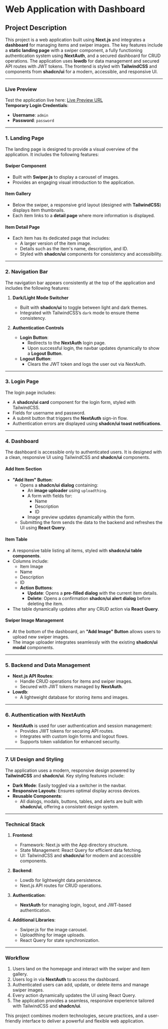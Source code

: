 # **Web Application with Dashboard**

## **Project Description**

This project is a web application built using **Next.js** and integrates a **dashboard** for managing items and swiper images. The key features include a **static landing page** with a swiper component, a fully functioning authentication system using **NextAuth**, and a secured dashboard for CRUD operations. The application uses **lowdb** for data management and secured API routes with JWT tokens. The frontend is styled with **TailwindCSS** and components from **shadcn/ui** for a modern, accessible, and responsive UI.

---

### **Live Preview**

Test the application live here: [Live Preview URL](https://showcase-five-khaki.vercel.app/)  
**Temporary Login Credentials**:  
- **Username**: `admin`  
- **Password**: `password`

---

### 1. **Landing Page**

The landing page is designed to provide a visual overview of the application. It includes the following features:

#### **Swiper Component**
- Built with **Swiper.js** to display a carousel of images.
- Provides an engaging visual introduction to the application.

#### **Item Gallery**
- Below the swiper, a responsive grid layout (designed with **TailwindCSS**) displays item thumbnails.
- Each item links to a **detail page** where more information is displayed.

#### **Item Detail Page**
- Each item has its dedicated page that includes:
  - A larger version of the item image.
  - Details such as the item's name, description, and ID.
  - Styled with **shadcn/ui** components for consistency and accessibility.

---

### 2. **Navigation Bar**

The navigation bar appears consistently at the top of the application and includes the following features:
1. **Dark/Light Mode Switcher**
   - Built with **shadcn/ui** to toggle between light and dark themes.
   - Integrated with TailwindCSS’s `dark` mode to ensure theme consistency.
   
2. **Authentication Controls**
   - **Login Button**:
     - Redirects to the **NextAuth** login page.
     - Upon successful login, the navbar updates dynamically to show a **Logout Button**.
   - **Logout Button**:
     - Clears the JWT token and logs the user out via NextAuth.

---

### 3. **Login Page**

The login page includes:
- A **shadcn/ui card** component for the login form, styled with TailwindCSS.
- Fields for username and password.
- A submit button that triggers the **NextAuth** sign-in flow.
- Authentication errors are displayed using **shadcn/ui toast notifications**.

---

### 4. **Dashboard**

The dashboard is accessible only to authenticated users. It is designed with a clean, responsive UI using TailwindCSS and **shadcn/ui** components.

#### **Add Item Section**
- **"Add Item" Button**:
  - Opens a **shadcn/ui dialog** containing:
    - An **image uploader** using `uploadthing`.
    - A form with fields for:
      - Name
      - Description
      - ID
    - Image preview updates dynamically within the form.
  - Submitting the form sends the data to the backend and refreshes the UI using **React Query**.

#### **Item Table**
- A responsive table listing all items, styled with **shadcn/ui table components**.
- Columns include:
  - Item Image
  - Name
  - Description
  - ID
  - **Action Buttons**:
    - **Update**: Opens a **pre-filled dialog** with the current item details.
    - **Delete**: Opens a confirmation **shadcn/ui alert dialog** before deleting the item.
- The table dynamically updates after any CRUD action via **React Query**.

#### **Swiper Image Management**
- At the bottom of the dashboard, an **"Add Image" Button** allows users to upload new swiper images.
- The image uploader integrates seamlessly with the existing **shadcn/ui modal** components.

---

### 5. **Backend and Data Management**

- **Next.js API Routes**:
  - Handle CRUD operations for items and swiper images.
  - Secured with JWT tokens managed by **NextAuth**.
- **Lowdb**:
  - A lightweight database for storing items and images.

---

### 6. **Authentication with NextAuth**

- **NextAuth** is used for user authentication and session management:
  - Provides JWT tokens for securing API routes.
  - Integrates with custom login forms and logout flows.
  - Supports token validation for enhanced security.

---

### 7. **UI Design and Styling**

The application uses a modern, responsive design powered by **TailwindCSS** and **shadcn/ui**. Key styling features include:
- **Dark Mode**: Easily toggled via a switcher in the navbar.
- **Responsive Layouts**: Ensures optimal display across devices.
- **Reusable Components**:
  - All dialogs, modals, buttons, tables, and alerts are built with **shadcn/ui**, offering a consistent design system.

---

### **Technical Stack**

1. **Frontend**:
   - Framework: Next.js with the App directory structure.
   - State Management: React Query for efficient data fetching.
   - UI: TailwindCSS and **shadcn/ui** for modern and accessible components.

2. **Backend**:
   - Lowdb for lightweight data persistence.
   - Next.js API routes for CRUD operations.

3. **Authentication**:
   - **NextAuth** for managing login, logout, and JWT-based authentication.

4. **Additional Libraries**:
   - Swiper.js for the image carousel.
   - Uploadthing for image uploads.
   - React Query for state synchronization.

---

### **Workflow**

1. Users land on the homepage and interact with the swiper and item gallery.
2. Users log in via **NextAuth** to access the dashboard.
3. Authenticated users can add, update, or delete items and manage swiper images.
4. Every action dynamically updates the UI using React Query.
5. The application provides a seamless, responsive experience tailored with TailwindCSS and **shadcn/ui**.

This project combines modern technologies, secure practices, and a user-friendly interface to deliver a powerful and flexible web application.
